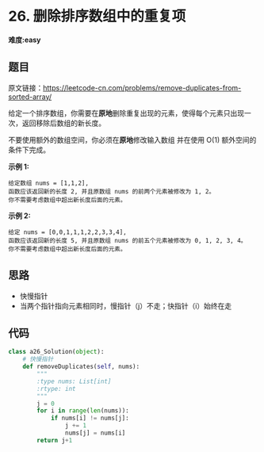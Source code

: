 # 26. 删除排序数组中的重复项
**难度:easy**
## 题目
原文链接：https://leetcode-cn.com/problems/remove-duplicates-from-sorted-array/

给定一个排序数组，你需要在**原地**删除重复出现的元素，使得每个元素只出现一次，返回移除后数组的新长度。

不要使用额外的数组空间，你必须在**原地**修改输入数组 并在使用 O(1) 额外空间的条件下完成。

**示例 1:**
```
给定数组 nums = [1,1,2], 
函数应该返回新的长度 2, 并且原数组 nums 的前两个元素被修改为 1, 2。 
你不需要考虑数组中超出新长度后面的元素。
```
**示例 2:**
```
给定 nums = [0,0,1,1,1,2,2,3,3,4],
函数应该返回新的长度 5, 并且原数组 nums 的前五个元素被修改为 0, 1, 2, 3, 4。
你不需要考虑数组中超出新长度后面的元素。
```
## 思路
* 快慢指针
* 当两个指针指向元素相同时，慢指针（j）不走；快指针（i）始终在走

## 代码
```python
class a26_Solution(object):
    # 快慢指针
    def removeDuplicates(self, nums):
        """
        :type nums: List[int]
        :rtype: int
        """
        j = 0
        for i in range(len(nums)):
            if nums[i] != nums[j]:
                j += 1
                nums[j] = nums[i]
        return j+1
```
